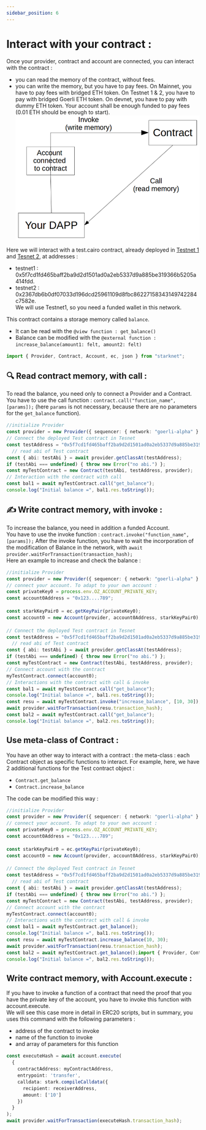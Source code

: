 ```yaml
---
sidebar_position: 6
---
```

# Interact with your contract :
Once your provider, contract and account are connected, you can interact with the contract :
- you can read the memory of the contract, without fees.
- you can write the memory, but you have to pay fees. On Mainnet, you have to pay fees with bridged ETH token. On Testnet 1 & 2, you have to pay with bridged Goerli ETH token. On devnet, you have to pay with dummy ETH token. Your account shall be enough funded to pay fees (0.01 ETH should be enough to start).  
![](./pictures/Interact_contract.png)

Here we will interact with a test.cairo contract, already deployed in [Testnet 1](https://testnet.starkscan.co/contract/0x5f7cd1fd465baff2ba9d2d1501ad0a2eb5337d9a885be319366b5205a414fdd#read-contract) and [Tesnet 2](https://testnet-2.starkscan.co/contract/0x002367db6b0df07033d196dcd25961109d8fbc86227158343149742284c7582e#read-contract), at addresses :  
- testnet1 :  0x5f7cd1fd465baff2ba9d2d1501ad0a2eb5337d9a885be319366b5205a414fdd.   
- testnet2 :  0x2367db6b0df07033d196dcd25961109d8fbc86227158343149742284c7582e.   
We will use Testnet1, so you need a funded wallet in this network.


This contract contains a storage memory called `balance`.  
- It can be read with the `@view function : get_balance()`  
- Balance can be modified with the `@external function : increase_balance(amount1: felt, amount2: felt)`
```typescript
import { Provider, Contract, Account, ec, json } from "starknet";
```
## 🔍 Read contract memory, with call :
To read the balance, you need only to connect a Provider and a Contract.  
You have to use the call function : `contract.call("function_name",[params]);` (here `params` is not necessary, because there are no parameters for the `get_balance` function).
```typescript
//initialize Provider 
const provider = new Provider({ sequencer: { network: "goerli-alpha" } });
// Connect the deployed Test contract in Tesnet
const testAddress = "0x5f7cd1fd465baff2ba9d2d1501ad0a2eb5337d9a885be319366b5205a414fdd"; 
  // read abi of Test contract
const { abi: testAbi } = await provider.getClassAt(testAddress);
if (testAbi === undefined) { throw new Error("no abi.") };
const myTestContract = new Contract(testAbi, testAddress, provider);
// Interaction with the contract with call 
const bal1 = await myTestContract.call("get_balance");
console.log("Initial balance =", bal1.res.toString());
```
## ✍️ Write contract memory, with invoke :
To increase the balance, you need in addition a funded Account.  
You have to use the invoke function : `contract.invoke("function_name",[params]);`
After the invoke function, you have to wait the incorporation of the modification of Balance in the network, with `await provider.waitForTransaction(transaction_hash);`  
Here an example to increase and check the balance :
```typescript
//initialize Provider 
const provider = new Provider({ sequencer: { network: "goerli-alpha" } });
// connect your account. To adapt to your own account :
const privateKey0 = process.env.OZ_ACCOUNT_PRIVATE_KEY;
const account0Address = "0x123....789";

const starkKeyPair0 = ec.getKeyPair(privateKey0);
const account0 = new Account(provider, account0Address, starkKeyPair0);

// Connect the deployed Test contract in Tesnet
const testAddress = "0x5f7cd1fd465baff2ba9d2d1501ad0a2eb5337d9a885be319366b5205a414fdd";
  // read abi of Test contract
const { abi: testAbi } = await provider.getClassAt(testAddress);
if (testAbi === undefined) { throw new Error("no abi.") };
const myTestContract = new Contract(testAbi, testAddress, provider);
// Connect account with the contract
myTestContract.connect(account0);
// Interactions with the contract with call & invoke
const bal1 = await myTestContract.call("get_balance");
console.log("Initial balance =", bal1.res.toString());
const resu = await myTestContract.invoke("increase_balance", [10, 30]);
await provider.waitForTransaction(resu.transaction_hash);
const bal2 = await myTestContract.call("get_balance");
console.log("Initial balance =", bal2.res.toString());
```
## Use meta-class of Contract :
You have an other way to interact with a contract : the meta-class : each Contract object as specific functions to interact. For example, here, we have 2 additional functions for the Test contract object :
- `Contract.get_balance`
- `Contract.increase_balance`

The code can be modified this way :  

```typescript
//initialize Provider 
const provider = new Provider({ sequencer: { network: "goerli-alpha" } });
// connect your account. To adapt to your own account :
const privateKey0 = process.env.OZ_ACCOUNT_PRIVATE_KEY;
const account0Address = "0x123....789";

const starkKeyPair0 = ec.getKeyPair(privateKey0);
const account0 = new Account(provider, account0Address, starkKeyPair0);

// Connect the deployed Test contract in Tesnet
const testAddress = "0x5f7cd1fd465baff2ba9d2d1501ad0a2eb5337d9a885be319366b5205a414fdd";
  // read abi of Test contract
const { abi: testAbi } = await provider.getClassAt(testAddress);
if (testAbi === undefined) { throw new Error("no abi.") };
const myTestContract = new Contract(testAbi, testAddress, provider);
// Connect account with the contract
myTestContract.connect(account0);
// Interactions with the contract with call & invoke
const bal1 = await myTestContract.get_balance();
console.log("Initial balance =", bal1.res.toString());
const resu = await myTestContract.increase_balance(10, 30);
await provider.waitForTransaction(resu.transaction_hash);
const bal2 = await myTestContract.get_balance();import { Provider, Contract, Account, ec, json } from "starknet";
console.log("Initial balance =", bal2.res.toString());
```
## Write contract memory, with Account.execute :
If you have to invoke a function of a contract that need the proof that you have the private key of the account, you have to invoke this function with account.execute.  
We will see this case more in detail in ERC20 scripts, but in summary, you uses this command with the following parameters :
- address of the contract to invoke
- name of the function to invoke
- and array of parameters for this function

```typescript
const executeHash = await account.execute(
  {
    contractAddress: myContractAddress,
    entrypoint: 'transfer',
    calldata: stark.compileCalldata({
      recipient: receiverAddress,
      amount: ['10']
    })
  }
);
await provider.waitForTransaction(executeHash.transaction_hash);
```